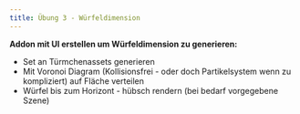 ```yaml
---
title: Übung 3 - Würfeldimension
---
```


**Addon mit UI erstellen um Würfeldimension zu generieren:**
- Set an Türmchenassets generieren
- Mit Voronoi Diagram (Kollisionsfrei - oder doch Partikelsystem wenn zu kompliziert) auf Fläche verteilen
- Würfel bis zum Horizont - hübsch rendern (bei bedarf vorgegebene Szene)